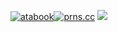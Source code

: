 [![atabook](https://files.catbox.moe/mpgu3o.gif)](https://savior.atabook.org)[![prns.cc](https://files.catbox.moe/2o1y38.gif)](https://pronouns.cc/@sohodolls) 
![](https://files.catbox.moe/wp1u2s.gif) 

